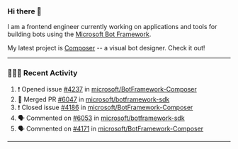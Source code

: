 ### Hi there 👋

I am a frontend engineer currently working on applications and tools for building bots using the [Microsoft Bot Framework](https://dev.botframework.com/).

My latest project is [Composer](https://github.com/microsoft/BotFramework-Composer) -- a visual bot designer. Check it out!

---

### 👨🏻‍💻 Recent Activity

<!--START_SECTION:activity-->
1. ❗️ Opened issue [#4237](https://github.com//microsoft/BotFramework-Composer/issues/4237) in [microsoft/BotFramework-Composer](https://github.com//microsoft/BotFramework-Composer)
2. 🎉 Merged PR [#6047](https://github.com//microsoft/botframework-sdk/pull/6047) in [microsoft/botframework-sdk](https://github.com//microsoft/botframework-sdk)
3. ❗️ Closed issue [#4186](https://github.com//microsoft/BotFramework-Composer/issues/4186) in [microsoft/BotFramework-Composer](https://github.com//microsoft/BotFramework-Composer)
4. 🗣 Commented on [#6053](https://github.com//microsoft/botframework-sdk/issues/6053) in [microsoft/botframework-sdk](https://github.com//microsoft/botframework-sdk)
5. 🗣 Commented on [#4171](https://github.com//microsoft/BotFramework-Composer/issues/4171) in [microsoft/BotFramework-Composer](https://github.com//microsoft/BotFramework-Composer)
<!--END_SECTION:activity-->

---

<!--
**a-b-r-o-w-n/a-b-r-o-w-n** is a ✨ _special_ ✨ repository because its `README.md` (this file) appears on your GitHub profile.

Here are some ideas to get you started:

- 🔭 I’m currently working on ...
- 🌱 I’m currently learning ...
- 👯 I’m looking to collaborate on ...
- 🤔 I’m looking for help with ...
- 💬 Ask me about ...
- 📫 How to reach me: ...
- 😄 Pronouns: ...
- ⚡ Fun fact: ...
-->
